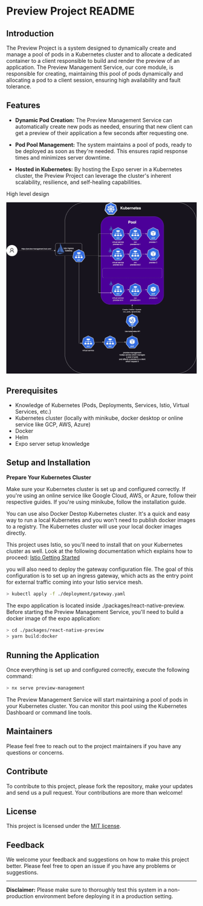 # Preview Project README

## Introduction

The Preview Project is a system designed to dynamically create and manage a pool of pods in a Kubernetes cluster and to allocate a dedicated container to a client responsible to build and render the preview of an application. The Preview Management Service, our core module, is responsible for creating, maintaining this pool of pods dynamically and allocating a pod to a client session, ensuring high availability and fault tolerance.

## Features

- **Dynamic Pod Creation:** The Preview Management Service can automatically create new pods as needed, ensuring that new client can get a preview of their application a few seconds after requesting one.

- **Pod Pool Management:** The system maintains a pool of pods, ready to be deployed as soon as they're needed. This ensures rapid response times and minimizes server downtime.

- **Hosted in Kubernetes:** By hosting the Expo server in a Kubernetes cluster, the Preview Project can leverage the cluster's inherent scalability, resilience, and self-healing capabilities.

High level design

![Architechture Diagram](./documentations/assets/preview.jpg)

## Prerequisites

- Knowledge of Kubernetes (Pods, Deployments, Services, Istio, Virtual Services, etc.)
- Kubernetes cluster (locally with minikube, docker desktop or online service like GCP, AWS, Azure)
- Docker
- Helm
- Expo server setup knowledge

## Setup and Installation

**Prepare Your Kubernetes Cluster**

Make sure your Kubernetes cluster is set up and configured correctly. If you're using an online service like Google Cloud, AWS, or Azure, follow their respective guides. If you're using minikube, follow the installation guide.

You can use also Docker Destop Kubernetes cluster. It's a quick and easy way to run a local Kubernetes and you won't need to publish docker images to a registry. The Kubernetes cluster will use your local docker images directly.

This project uses Istio, so you'll need to install that on your Kubernetes cluster as well. Look at the following documentation which explains how to proceed: [Istio Getting Started](https://istio.io/latest/docs/setup/getting-started/#download)

you will also need to deploy the gateway configuration file. The goal of this configuration is to set up an ingress gateway, which acts as the entry point for external traffic coming into your Istio service mesh.

```bash
> kubectl apply -f ./deployment/gateway.yaml
```

The expo application is located inside ./packages/react-native-preview. Before starting the Preview Management Service, you'll need to build a docker image of the expo application:

```bash
> cd ./packages/react-native-preview
> yarn build:docker
```



## Running the Application

Once everything is set up and configured correctly, execute the following command:

```bash
> nx serve preview-management
```

The Preview Management Service will start maintaining a pool of pods in your Kubernetes cluster. You can monitor this pool using the Kubernetes Dashboard or command line tools.

## Maintainers

Please feel free to reach out to the project maintainers if you have any questions or concerns.

## Contribute

To contribute to this project, please fork the repository, make your updates and send us a pull request. Your contributions are more than welcome!

## License

This project is licensed under the [MIT license](https://opensource.org/licenses/MIT).

## Feedback

We welcome your feedback and suggestions on how to make this project better. Please feel free to open an issue if you have any problems or suggestions.

---

**Disclaimer:** Please make sure to thoroughly test this system in a non-production environment before deploying it in a production setting.
````
